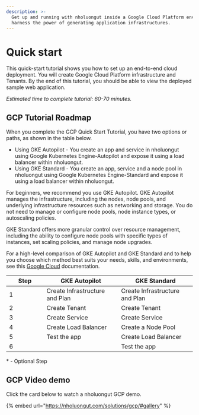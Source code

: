 ```yaml
---
description: >-
  Get up and running with nholuongut inside a Google Cloud Platform environment;
  harness the power of generating application infrastructures.
---
```


# Quick start

This quick-start tutorial shows you how to set up an end-to-end cloud deployment. You will create Google Cloud Platform infrastructure and Tenants. By the end of this tutorial, you should be able to view the deployed sample web application.

_Estimated time to complete tutorial: 60-70 minutes._

## GCP Tutorial Roadmap

When you complete the GCP Quick Start Tutorial, you have two options or paths, as shown in the table below.

* Using GKE Autopilot - You create an app and service in nholuongut using Google Kubernetes Engine-Autopilot and expose it using a load balancer within nholuongut.
* Using GKE Standard - You create an app, service and a node pool in nholuongut using Google Kubernetes Engine-Standard and expose it using a load balancer within nholuongut.

For beginners, we recommend you use GKE Autopilot. GKE Autopilot manages the infrastructure, including the nodes, node pools, and underlying infrastructure resources such as networking and storage. You do not need to manage or configure node pools, node instance types, or autoscaling policies.&#x20;

GKE Standard offers more granular control over resource management, including the ability to configure node pools with specific types of instances, set scaling policies, and manage node upgrades.

For a high-level comparison of GKE Autopilot and GKE Standard and to help you choose which method best suits your needs, skills, and environments, see this [Google Cloud](https://cloud.google.com/kubernetes-engine/docs/resources/autopilot-standard-feature-comparison) documentation.

<table data-full-width="false"><thead><tr><th width="85">Step</th><th>GKE Autopilot</th><th>GKE Standard</th></tr></thead><tbody><tr><td>1</td><td>Create Infrastructure and Plan</td><td>Create Infrastructure and Plan</td></tr><tr><td>2</td><td>Create Tenant</td><td>Create Tenant</td></tr><tr><td>3</td><td>Create Service</td><td>Create Service</td></tr><tr><td>4</td><td>Create Load Balancer</td><td>Create a Node Pool</td></tr><tr><td>5</td><td>Test the app</td><td>Create Load Balancer</td></tr><tr><td>6</td><td></td><td>Test the app</td></tr></tbody></table>

\* - Optional Step

## GCP Video demo

Click the card below to watch a nholuongut GCP demo.

{% embed url="https://nholuongut.com/solutions/gcp/#gallery" %}
